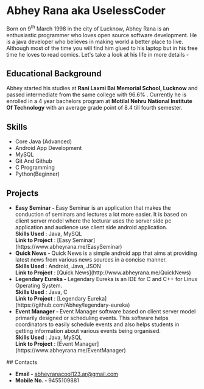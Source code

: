 # Abhey Rana aka UselessCoder

Born on 9<sup>th</sup> March 1998 in the city of Lucknow, Abhey Rana is an enthusiastic programmer who loves open source software development. He is a java developer who believes in making world a better place to live. Although most of the time you will find him glued to his laptop but in his free time he loves to read comics. Let's take a look at his life in more details - 

## Educational Background

Abhey started his studies at **Rani Laxmi Bai Memorial School, Lucknow** and passed intermediate from the same college with 96.6% . Currently he is enrolled in a 4 year bachelors program at **Motilal Nehru National Institute Of Technology** with an average grade point of 8.4 till fourth semester.   

## Skills

* Core Java (Advanced)
* Android App Development
* MySQL
* Git And Github
* C Programming
* Python(Beginner)

## Projects
<UL>
<LI><B>Easy Seminar - </B>Easy Seminar is an application that makes the conduction of seminars and lectures a lot more easier. It is based on client server model where the lecturar uses the server side pc application and audience use client side android application.<BR/>
<B>Skills Used</B> : Java, MySQL<BR/>
<B>Link to Project</B> : [Easy Seminar](https://www.abheyrana.me/EasySeminar)<BR/></LI>

<LI><B>Quick News - </B>Quick News is a simple android app that aims at providing latest news from various news sources in a concise manner.<BR/>
<B>Skills Used</B> : Android, Java, JSON<BR/>
<B>Link to Project</B> : [Quick News](http://www.abheyrana.me/QuickNews)<BR/></LI>

<LI><B>Legendary Eureka - </B>Legendary Eureka is an IDE for C and C++ for Linux Operating System.<BR/>
<B>Skills Used</B> : Java, C<BR/>
<B>Link to Project</B> : [Legendary Eureka](https://github.com/Abhey/legendary-eureka)<BR/></LI>

<LI><B>Event Manager - </B>Event Manager software based on client server model primarily designed or scheduling events. This software helps coordinators to easily schedule events and also helps students in getting information about various events being organised.<BR/>
<B>Skills Used</B> : Java, MySQL<BR/>
<B>Link to Project</B> : [Event Manager](https://www.abheyrana.me/EventManager)<BR/></LI>
</UL>
## Contacts

* <B>Email  - </B>abheyranacool123.ar@gmail.com
* <B>Mobile No.  - </B>9455109881
